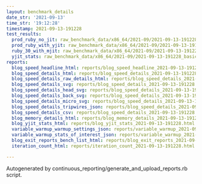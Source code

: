 ```yaml
---
layout: benchmark_details
date_str: '2021-09-13'
time_str: '19:12:28'
timestamp: 2021-09-13-191228
test_results:
  prod_ruby_no_jit: raw_benchmark_data/x86_64/2021-09/2021-09-13-191228_basic_benchmark_prod_ruby_no_jit.json
  prod_ruby_with_yjit: raw_benchmark_data/x86_64/2021-09/2021-09-13-191228_basic_benchmark_prod_ruby_with_yjit.json
  ruby_30_with_mjit: raw_benchmark_data/x86_64/2021-09/2021-09-13-191228_basic_benchmark_ruby_30_with_mjit.json
  yjit_stats: raw_benchmark_data/x86_64/2021-09/2021-09-13-191228_basic_benchmark_yjit_stats.json
reports:
  blog_speed_headline_html: reports/blog_speed_headline_2021-09-13-191228.html
  blog_speed_details_html: reports/blog_speed_details_2021-09-13-191228.html
  blog_speed_details_raw_details_html: reports/blog_speed_details_2021-09-13-191228.raw_details.html
  blog_speed_details_svg: reports/blog_speed_details_2021-09-13-191228.svg
  blog_speed_details_head_svg: reports/blog_speed_details_2021-09-13-191228.head.svg
  blog_speed_details_back_svg: reports/blog_speed_details_2021-09-13-191228.back.svg
  blog_speed_details_micro_svg: reports/blog_speed_details_2021-09-13-191228.micro.svg
  blog_speed_details_tripwires_json: reports/blog_speed_details_2021-09-13-191228.tripwires.json
  blog_speed_details_csv: reports/blog_speed_details_2021-09-13-191228.csv
  blog_memory_details_html: reports/blog_memory_details_2021-09-13-191228.html
  blog_yjit_stats_html: reports/blog_yjit_stats_2021-09-13-191228.html
  variable_warmup_warmup_settings_json: reports/variable_warmup_2021-09-13-191228.warmup_settings.json
  variable_warmup_stats_of_interest_json: reports/variable_warmup_2021-09-13-191228.stats_of_interest.json
  blog_exit_reports_bench_list_html: reports/blog_exit_reports_2021-09-13-191228.bench_list.html
  iteration_count_html: reports/iteration_count_2021-09-13-191228.html

---
```

Autogenerated by continuous_reporting/generate_and_upload_reports.rb script.
